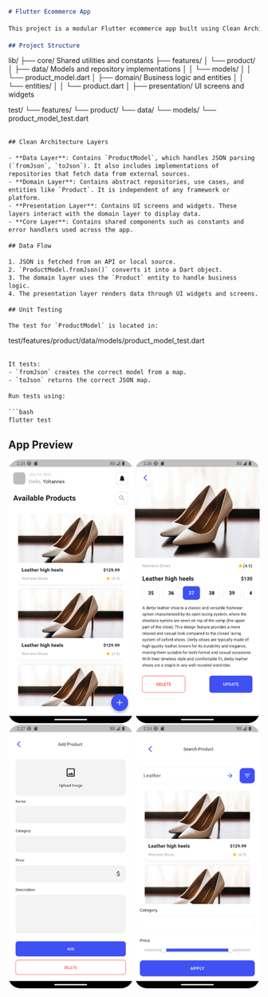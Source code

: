 ```markdown
# Flutter Ecommerce App

This project is a modular Flutter ecommerce app built using Clean Architecture principles. It separates concerns into data, domain, and presentation layers, making the app easier to test, scale, and maintain.

## Project Structure
```

lib/
├── core/ Shared utilities and constants
├── features/
│ └── product/
│ ├── data/ Models and repository implementations
│ │ └── models/
│ │ └── product_model.dart
│ ├── domain/ Business logic and entities
│ │ └── entities/
│ │ └── product.dart
│ ├── presentation/ UI screens and widgets

test/
└── features/
└── product/
└── data/
└── models/
└── product_model_test.dart

```

## Clean Architecture Layers

- **Data Layer**: Contains `ProductModel`, which handles JSON parsing (`fromJson`, `toJson`). It also includes implementations of repositories that fetch data from external sources.
- **Domain Layer**: Contains abstract repositories, use cases, and entities like `Product`. It is independent of any framework or platform.
- **Presentation Layer**: Contains UI screens and widgets. These layers interact with the domain layer to display data.
- **Core Layer**: Contains shared components such as constants and error handlers used across the app.

## Data Flow

1. JSON is fetched from an API or local source.
2. `ProductModel.fromJson()` converts it into a Dart object.
3. The domain layer uses the `Product` entity to handle business logic.
4. The presentation layer renders data through UI widgets and screens.

## Unit Testing

The test for `ProductModel` is located in:

```

test/features/product/data/models/product_model_test.dart

````

It tests:
- `fromJson` creates the correct model from a map.
- `toJson` returns the correct JSON map.

Run tests using:

```bash
flutter test
````

<h2>App Preview</h2>

<img src="assets/images/home_page.png" width="250">
<img src="assets/images/detail_page.png" width="250">
<img src="assets/images/addupdate_page.png" width="250">
<img src="assets/images/search_page.png" width="250">
